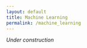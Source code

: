 ```yaml
---
layout: default
title: Machine Learning
permalink: /machine_learning
---
```


*Under construction*

<!-- #### CONTENTS
- [The Sacred and the Profane](#the-sacred-and-the-profane)

<hr>

# The Sacred and the Profane
*In progress* -->